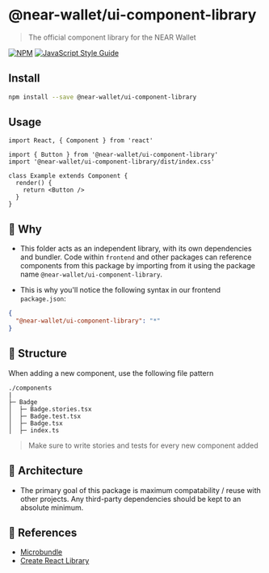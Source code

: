 # @near-wallet/ui-component-library
> The official component library for the NEAR Wallet

[![NPM](https://img.shields.io/npm/v/ui-component-library.svg)](https://www.npmjs.com/package/ui-component-library) [![JavaScript Style Guide](https://img.shields.io/badge/code_style-standard-brightgreen.svg)](https://standardjs.com)

## Install

```bash
npm install --save @near-wallet/ui-component-library
```

## Usage

```tsx
import React, { Component } from 'react'

import { Button } from '@near-wallet/ui-component-library'
import '@near-wallet/ui-component-library/dist/index.css'

class Example extends Component {
  render() {
    return <Button />
  }
}
```


## 🤔 Why

- This folder acts as an independent library, with its own dependencies and bundler. Code within `frontend` and other packages can reference components from this package by importing from it using the package name `@near-wallet/ui-component-library`.

- This is why you'll notice the following syntax in our frontend `package.json`:
```json
{
  "@near-wallet/ui-component-library": "*"
}
```

## 📁 Structure
When adding a new component, use the following file pattern
```
./components
|
├─ Badge
│  ├─ Badge.stories.tsx
│  ├─ Badge.test.tsx
│  ├─ Badge.tsx
│  ├─ index.ts

```
> Make sure to write stories and tests for every new component added

## 💭 Architecture
- The primary goal of this package is maximum compatability / reuse with other projects. Any third-party dependencies should be kept to an absolute minimum.

## 🥂 References
- [Microbundle](https://github.com/developit/microbundle)
- [Create React Library](https://github.com/transitive-bullshit/create-react-library)
